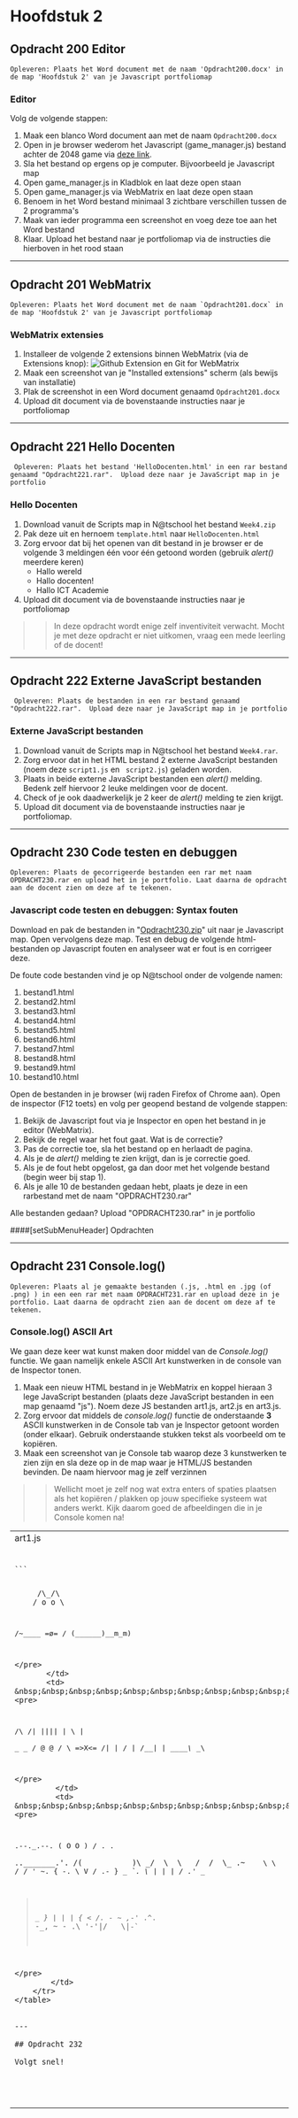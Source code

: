 ﻿# Hoofdstuk 2

## Opdracht 200 Editor

``Opleveren: Plaats het Word document met de naam 'Opdracht200.docx' in de map 'Hoofdstuk 2' van je Javascript portfoliomap``

### Editor

Volg de volgende stappen:
1. Maak een blanco Word document aan met de naam `Opdracht200.docx`
1. Open in je browser wederom het Javascript (game_manager.js) bestand achter de 2048 game via <a href="http://gabrielecirulli.github.io/2048/js/game_manager.js" target="_blank">deze link</a>.
2. Sla het bestand op ergens op je computer. Bijvoorbeeld je Javascript map
3. Open game_manager.js in Kladblok en laat deze open staan
4. Open game_manager.js via WebMatrix en laat deze open staan
5. Benoem in het Word bestand minimaal 3 zichtbare verschillen tussen de 2 programma's
6. Maak van ieder programma een screenshot en voeg deze toe aan het Word bestand
7. Klaar. Upload het bestand naar je portfoliomap via de instructies die hierboven in het rood staan

---

## Opdracht 201 WebMatrix

``Opleveren: Plaats het Word document met de naam `Opdracht201.docx` in de map 'Hoofdstuk 2' van je Javascript portfoliomap``

### WebMatrix extensies

1. Installeer de volgende 2 extensions binnen WebMatrix (via de Extensions knop):
![Github Extension en Git for WebMatrix](https://raw.githubusercontent.com/ictacademiekw1c/opdrachten-repository/master/javascript/productie/afbeeldingen/Opdracht201-1.jpg)
2. Maak een screenshot van je "Installed extensions" scherm (als bewijs van installatie)
3. Plak de screenshot in een Word document genaamd `Opdracht201.docx`
4. Upload dit document via de bovenstaande instructies naar je portfoliomap

---

## Opdracht 221 Hello Docenten

`` Opleveren: Plaats het bestand 'HelloDocenten.html' in een rar bestand genaamd "Opdracht221.rar". 
Upload deze naar je JavaScript map in je portfolio``

### Hello Docenten

1. Download vanuit de Scripts map in N@tschool het bestand ``Week4.zip`` 
2. Pak deze uit en hernoem ``template.html`` naar ``HelloDocenten.html``
3. Zorg ervoor dat bij het openen van dit bestand in je browser er de volgende 3 meldingen één voor één getoond worden (gebruik *alert()* meerdere keren)
	* Hallo wereld
	* Hallo docenten!
	* Hallo ICT Academie
4. Upload dit document via de bovenstaande instructies naar je portfoliomap

>> In deze opdracht wordt enige zelf inventiviteit verwacht. Mocht je met deze opdracht er niet uitkomen, vraag een mede leerling of de docent!

---

## Opdracht 222 Externe JavaScript bestanden

`` Opleveren: Plaats de bestanden in een rar bestand genaamd "Opdracht222.rar". 
Upload deze naar je JavaScript map in je portfolio``

### Externe JavaScript bestanden

1. Download vanuit de Scripts map in N@tschool het bestand ``Week4.rar``.
2. Zorg ervoor dat in het HTML bestand 2 externe JavaScript bestanden (noem deze ``script1.js`` en `` script2.js``) geladen worden.
3. Plaats in beide externe JavaScript bestanden een *alert()* melding. Bedenk zelf hiervoor 2 leuke meldingen voor de docent.
4. Check of je ook daadwerkelijk je 2 keer de *alert()* melding te zien krijgt.
5. Upload dit document via de bovenstaande instructies naar je portfoliomap.


---

## Opdracht 230 Code testen en debuggen
 
``Opleveren: Plaats de gecorrigeerde bestanden een rar met naam OPDRACHT230.rar en upload het in je portfolio. Laat daarna de opdracht aan de docent zien om deze af te tekenen.``

### Javascript code testen en debuggen: Syntax fouten

Download en pak de bestanden in "[Opdracht230.zip](https://elo.kw1c.nl/CMS/Studie/811%20ICT-Academie/811%20VakkenInhoud/%5BB.16%20JAV%5D%20Javascript/25187%20%C2%A0%20Applicatie-%20en%20mediaontwikkelaar/Periode%2001/Productie/03.%20Scripts/Huiswerk/Opdracht%20230.zip)" uit naar je Javascript map. Open vervolgens deze map.
Test en debug de volgende html-bestanden op Javascript fouten en analyseer wat er fout is en corrigeer deze.

De foute code bestanden vind je op N@tschool onder de volgende namen:
1. bestand1.html
2. bestand2.html
3. bestand3.html
4. bestand4.html
5. bestand5.html
6. bestand6.html
7. bestand7.html
8. bestand8.html
9. bestand9.html
10. bestand10.html

Open de bestanden in je browser (wij raden Firefox of Chrome aan). Open de inspector (F12 toets) en volg per geopend bestand de volgende stappen:
1. Bekijk de Javascript fout via je Inspector en open het bestand in je editor (WebMatrix).
2. Bekijk de regel waar het fout gaat. Wat is de correctie?
3. Pas de correctie toe, sla het bestand op en herlaadt de pagina.
4. Als je de *alert()* melding te zien krijgt, dan is je correctie goed. 
5. Als je de fout hebt opgelost, ga dan door met het volgende bestand (begin weer bij stap 1).
5. Als je alle 10 de bestanden gedaan hebt, plaats je deze in een rarbestand met de naam "OPDRACHT230.rar"

Alle bestanden gedaan? Upload "OPDRACHT230.rar" in je portfolio

####[setSubMenuHeader] Opdrachten

---

## Opdracht 231 Console.log()

`` Opleveren: Plaats al je gemaakte bestanden (.js, .html en .jpg (of .png) ) in een een rar met naam OPDRACHT231.rar en upload deze in je portfolio. Laat daarna de opdracht zien aan de docent om deze af te tekenen. ``

### Console.log() ASCII Art

We gaan deze keer wat kunst maken door middel van de *Console.log()* functie. We gaan namelijk enkele ASCII Art kunstwerken in de console van de Inspector tonen.

1. Maak een nieuw HTML bestand in je WebMatrix en koppel hieraan 3 lege JavaScript bestanden (plaats deze JavaScript bestanden in een map genaamd "js"). Noem deze JS bestanden art1.js, art2.js en art3.js.
2. Zorg ervoor dat middels de *console.log()* functie de onderstaande **3** ASCII kunstwerken in de Console tab van je Inspector getoont worden (onder elkaar). 
Gebruik onderstaande stukken tekst als voorbeeld om te kopiëren. 
3. Maak een screenshot van je Console tab waarop deze 3 kunstwerken te zien zijn en sla deze op in de map waar je HTML/JS bestanden bevinden. De naam hiervoor mag je zelf verzinnen


>> Wellicht moet je zelf nog wat extra enters of spaties plaatsen als het kopiëren / plakken op jouw specifieke systeem wat anders werkt. Kijk daarom goed de afbeeldingen die in je Console komen na!

<table>
	<tr>
		<td>
		art1.js
		</td>
		<td>
		art2.js
		</td>
		<td>
		art3.js
		</td>
	</tr>
	<tr>
		<td>
&nbsp;&nbsp;&nbsp;&nbsp;&nbsp;&nbsp;&nbsp;&nbsp;<pre>```

         /\_/\
    ____/ o o \
  /~____  =ø= /
 (______)__m_m)

 ```
</pre>
		</td>
		<td>
&nbsp;&nbsp;&nbsp;&nbsp;&nbsp;&nbsp;&nbsp;&nbsp;&nbsp;&nbsp;&nbsp;<pre>
```

/\ /|
          |||| |
           \ | \
       _ _ /  @ @
     /    \   =>X<=
   /|      |   /
   \|     /__| |
     \_____\ \__\

```	 
</pre>
		 </td>
		 <td>
&nbsp;&nbsp;&nbsp;&nbsp;&nbsp;&nbsp;&nbsp;&nbsp;&nbsp;&nbsp;&nbsp;<pre>
```


.--._.--.
          ( O     O )
          /   . .   \
         .`._______.'.
        /(           )\
      _/  \  \   /  /  \_
   .~   `  \  \ /  /  '   ~.
  {    -.   \  V  /   .-    }
_ _`.    \  |  |  |  /    .'_ _
>_       _} |  |  | {_       _<
 /. - ~ ,_-'  .^.  `-_, ~ - .\
         '-'|/   \|`-`

```		 
</pre>
		</td>
	</tr>
</table>


---

## Opdracht 232

Volgt snel!